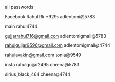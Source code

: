 all passwords 

Facebook 
Rahul Rk    *9295  adlentomi@5783

main       rahul4744

gujjarrahul716@gmail.com      adlentomigmail@5783

rahulgujjar9596@gmail.com     adlentomigmail@4744

rahulavakin@gmail.com       sonia@9549

insta
rahulgujjar2495      cheena@5783

sirius_black_464     cheena@4744

